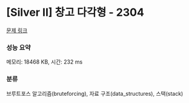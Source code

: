 # [Silver II] 창고 다각형 - 2304 

[문제 링크](https://www.acmicpc.net/problem/2304) 

### 성능 요약

메모리: 18468 KB, 시간: 232 ms

### 분류

브루트포스 알고리즘(bruteforcing), 자료 구조(data_structures), 스택(stack)

